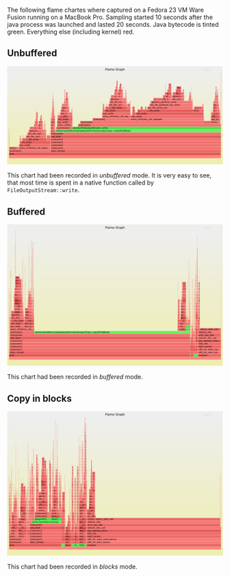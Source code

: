 The following flame chartes where captured on a Fedora 23 VM Ware Fusion running on a MacBook Pro. Sampling started 10 seconds after the java process was launched and lasted 20 seconds. Java bytecode is tinted green. Everything else (including kernel) red.


## Unbuffered
[![unbuffered](unbuffered.png)](unbuffered.svg)

This chart had been recorded in _unbuffered_ mode. It is very easy to see, that most time is spent in a native function called by `FileOutputStream::write`. 

## Buffered
[![buffered](buffered.png)](buffered.svg)

This chart had been recorded in _buffered_ mode. 

## Copy in blocks
[![in blocks](in_blocks.png)](in_blocks.svg)

This chart had been recorded in _blocks_ mode. 
